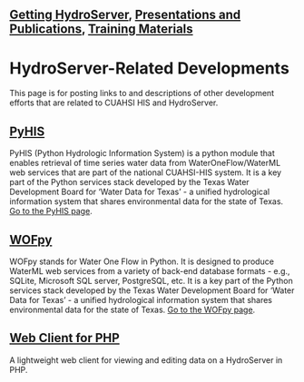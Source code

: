 [Getting HydroServer](Getting-HydroServer), [Presentations and Publications](Presentations-and-Publications), [Training Materials](Training-Materials)
----
# HydroServer-Related Developments
This page is for posting links to and descriptions of other development efforts that are related to CUAHSI HIS and HydroServer.

## [PyHIS](http://packages.python.org/pyhis/)
PyHIS (Python Hydrologic Information System) is a python module that enables retrieval of time series water data from WaterOneFlow/WaterML web services that are part of the national CUAHSI-HIS system. It is a key part of the Python services stack developed by the Texas Water Development Board for ‘Water Data for Texas’ - a unified hydrological information system that shares environmental data for the state of Texas. [Go to the PyHIS page](http://packages.python.org/pyhis/).

## [WOFpy](http://packages.python.org/WOFpy/)
WOFpy stands for Water One Flow in Python. It is designed to produce WaterML web services from a variety of back-end database formats - e.g., SQLite, Microsoft SQL server, PostgreSQL, etc. It is a key part of the Python services stack developed by the Texas Water Development Board for ‘Water Data for Texas’ - a unified hydrological information system that shares environmental data for the state of Texas. [Go to the WOFpy page](http://packages.python.org/WOFpy/).

## [Web Client for PHP](Web-Client-for-PHP)
A lightweight web client for viewing and editing data on a HydroServer in PHP.

